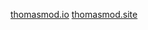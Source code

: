 <a href="https://thomasmod.github.io/thomasmod">thomasmod.io</a>
<a href="https://thomasmod.github.io/thomasmod/">thomasmod.site</a>
